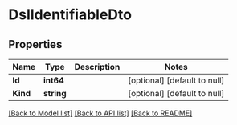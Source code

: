 # DslIdentifiableDto

## Properties
Name | Type | Description | Notes
------------ | ------------- | ------------- | -------------
**Id** | **int64** |  | [optional] [default to null]
**Kind** | **string** |  | [optional] [default to null]

[[Back to Model list]](../README.md#documentation-for-models) [[Back to API list]](../README.md#documentation-for-api-endpoints) [[Back to README]](../README.md)


